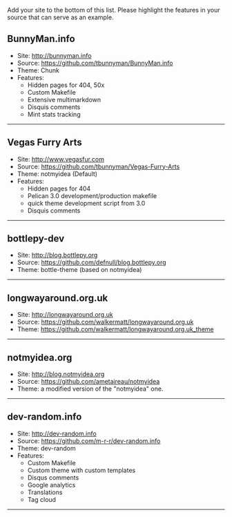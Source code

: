Add your site to the bottom of this list. Please highlight the features in your source that can serve as an example.

## BunnyMan.info

- Site: http://bunnyman.info
- Source:  https://github.com/tbunnyman/BunnyMan.info
- Theme: Chunk
- Features:
    * Hidden pages for 404, 50x
    * Custom Makefile
    * Extensive multimarkdown
    * Disquis comments
    * Mint stats tracking

***

## Vegas Furry Arts

- Site: http://www.vegasfur.com
- Source:  https://github.com/tbunnyman/Vegas-Furry-Arts
- Theme: notmyidea (Default)
- Features:
    * Hidden pages for 404
    * Pelican 3.0 development/production makefile
    * quick theme development script from 3.0
    * Disquis comments


***

## bottlepy-dev

- Site: http://blog.bottlepy.org
- Source:  https://github.com/defnull/blog.bottlepy.org
- Theme: bottle-theme (based on notmyidea)

***

## longwayaround.org.uk

- Site: http://longwayaround.org.uk
- Source: https://github.com/walkermatt/longwayaround.org.uk
- Theme: https://github.com/walkermatt/longwayaround.org.uk_theme

***

## notmyidea.org

- Site: http://blog.notmyidea.org
- Source:  https://github.com/ametaireau/notmyidea
- Theme: a modified version of the "notmyidea" one.

***

## dev-random.info

- Site: http://dev-random.info
- Source:  https://github.com/m-r-r/dev-random.info
- Theme: dev-random
- Features:
    * Custom Makefile
    * Custom theme with custom templates
    * Disqus comments
    * Google analytics
    * Translations
    * Tag cloud

***
